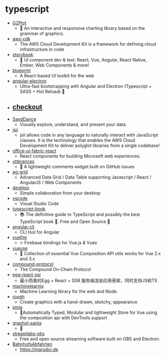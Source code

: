 # typescript
- [G2Plot](https://github.com/antvis/G2Plot)
  - 🍡 An interactive and responsive charting library based on the grammar of graphics.
- [aws-cdk](https://github.com/aws/aws-cdk)
  - The AWS Cloud Development Kit is a framework for defining cloud infrastructure in code
- [storybook](https://github.com/storybookjs/storybook)
  - 📓 UI component dev & test: React, Vue, Angular, React Native, Ember, Web Components & more!
- [blueprint](https://github.com/palantir/blueprint)
  - A React-based UI toolkit for the web
- [angular-electron](https://github.com/maximegris/angular-electron)
  - Ultra-fast bootstrapping with Angular and Electron (Typescript + SASS + Hot Reload) 🚤
- [checkout](https://github.com/actions/checkout)
  - 
- [SandDance](https://github.com/microsoft/SandDance)
  - Visually explore, understand, and present your data.
- [jsii](https://github.com/aws/jsii)
  - jsii allows code in any language to naturally interact with JavaScript classes. It is the technology that enables the AWS Cloud Development Kit to deliver polyglot libraries from a single codebase!
- [office-ui-fabric-react](https://github.com/OfficeDev/office-ui-fabric-react)
  - React components for building Microsoft web experiences.
- [utterances](https://github.com/utterance/utterances)
  - 🔮 A lightweight comments widget built on GitHub issues
- [ag-grid](https://github.com/ag-grid/ag-grid)
  - Advanced Data Grid / Data Table supporting Javascript / React / AngularJS / Web Components
- [desktop](https://github.com/desktop/desktop)
  - Simple collaboration from your desktop
- [vscode](https://github.com/microsoft/vscode)
  - Visual Studio Code
- [typescript-book](https://github.com/basarat/typescript-book)
  - 📚 The definitive guide to TypeScript and possibly the best TypeScript book 📖. Free and Open Source 🌹
- [angular-cli](https://github.com/angular/angular-cli)
  - CLI tool for Angular
- [vuefire](https://github.com/vuejs/vuefire)
  - 🔥 Firebase bindings for Vue.js & Vuex
- [vueuse](https://github.com/antfu/vueuse)
  - 🧰 Collection of essential Vue Composition API utils works for Vue 2.x and 3.x
- [compound-protocol](https://github.com/compound-finance/compound-protocol)
  - The Compound On-Chain Protocol
- [egg-react-ssr](https://github.com/ykfe/egg-react-ssr)
  - 最小而美的Egg + React + SSR 服务端渲染应用骨架，同时支持JS和TS
- [machinelearnjs](https://github.com/machinelearnjs/machinelearnjs)
  - Machine Learning library for the web and Node.
- [rough](https://github.com/pshihn/rough)
  - Create graphics with a hand-drawn, sketchy, appearance
- [pinia](https://github.com/posva/pinia)
  - 🍍Automatically Typed, Modular and lightweight Store for Vue using the composition api with DevTools support
- [graphql-santa](https://github.com/prisma-labs/graphql-santa)
  - 🎄
- [streamlabs-obs](https://github.com/stream-labs/streamlabs-obs)
  - Free and open source streaming software built on OBS and Electron.
- [BahnhofsAbfahrten](https://github.com/marudor/BahnhofsAbfahrten)
  - https://marudor.de
